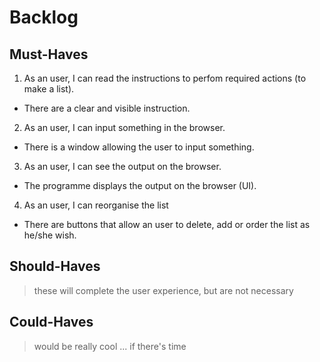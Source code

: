 # Backlog

## Must-Haves

1. As an user, I can read the instructions to perfom required actions (to make a list).

- There are a clear and visible instruction.

2. As an user, I can input something in the browser.

- There is a window allowing the user to input something.

3. As an user, I can see the output on the browser.

- The programme displays the output on the browser (UI).

4. As an user, I can reorganise the list

- There are buttons that allow an user to delete, add or order the list as he/she wish.

## Should-Haves

> these will complete the user experience, but are not necessary

## Could-Haves

> would be really cool ... if there's time
